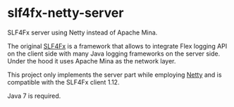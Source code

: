 slf4fx-netty-server
===================

SLF4Fx server using Netty instead of Apache Mina.

The original [SLF4Fx](https://code.google.com/p/slf4fx/) is a framework that allows to integrate Flex logging API on the client side with many Java logging frameworks on the server side. Under the hood it uses Apache Mina as the network layer.

This project only implements the server part while employing [Netty](http://netty.io/) and is compatible with the SLF4Fx client 1.12.

Java 7 is required.
